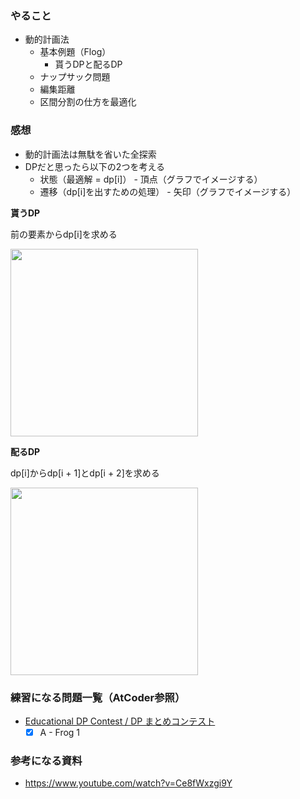 ### やること
- 動的計画法
    - 基本例題（Flog）
        - 貰うDPと配るDP
    - ナップサック問題
    - 編集距離
    - 区間分割の仕方を最適化

### 感想
- 動的計画法は無駄を省いた全探索
- DPだと思ったら以下の2つを考える
    - 状態（最適解 = dp[i]） - 頂点（グラフでイメージする）
    - 遷移（dp[i]を出すための処理） - 矢印（グラフでイメージする）


**貰うDP**

前の要素からdp[i]を求める

<img src="https://qiita-user-contents.imgix.net/https%3A%2F%2Fqiita-image-store.s3.amazonaws.com%2F0%2F182963%2F11df76c6-0e37-1864-1283-10b725ec040d.jpeg?ixlib=rb-4.0.0&auto=format&gif-q=60&q=75&w=1400&fit=max&s=f7575c5248f4c6253728a935971d6223" width="300">

**配るDP**

dp[i]からdp[i + 1]とdp[i + 2]を求める

<img src="https://qiita-user-contents.imgix.net/https%3A%2F%2Fqiita-image-store.s3.amazonaws.com%2F0%2F182963%2F34996fb1-55a3-4ccb-19e3-7ca5bb3654bd.jpeg?ixlib=rb-4.0.0&auto=format&gif-q=60&q=75&w=1400&fit=max&s=7b049c12b17de2748fe4dad141c35427" width="300">

### 練習になる問題一覧（AtCoder参照）
- [Educational DP Contest / DP まとめコンテスト](https://atcoder.jp/contests/dp)
    - [x] A - Frog 1

### 参考になる資料
- https://www.youtube.com/watch?v=Ce8fWxzgi9Y